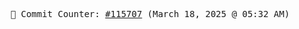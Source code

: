 <p align="center">
    <samp>
        📮 Commit Counter: <a href="https://github.com/Javascript-void0/Javascript-void0/commits/main">#115707</a> (March 18, 2025 @ 05:32 AM)
    </samp>
</p>